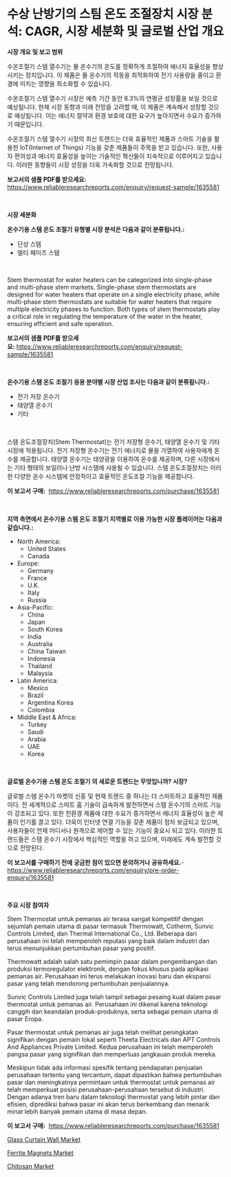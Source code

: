 <p><h1>수상 난방기의 스팀 온도 조절장치 시장 분석: CAGR, 시장 세분화 및 글로벌 산업 개요</h1></p><p><strong>시장 개요 및 보고 범위</strong></p>
<p><p>수온조절기 스템 열수기는 물 온수기의 온도를 정확하게 조절하여 에너지 효율성을 향상시키는 장치입니다. 이 제품은 물 온수기의 작동을 최적화하여 전기 사용량을 줄이고 환경에 미치는 영향을 최소화할 수 있습니다. </p><p>수온조절기 스템 열수기 시장은 예측 기간 동안 8.3%의 연평균 성장률을 보일 것으로 예상됩니다. 현재 시장 동향과 미래 전망을 고려할 때, 이 제품은 계속해서 성장할 것으로 예상됩니다. 이는 에너지 절약과 환경 보호에 대한 요구가 높아지면서 수요가 증가하기 때문입니다.</p><p>수온조절기 스템 열수기 시장의 최신 트렌드는 더욱 효율적인 제품과 스마트 기술을 활용한 IoT(Internet of Things) 기능을 갖춘 제품들이 주목을 받고 있습니다. 또한, 사용자 편의성과 에너지 효율성을 높이는 기술적인 혁신들이 지속적으로 이루어지고 있습니다. 이러한 동향들이 시장 성장을 더욱 가속화할 것으로 전망됩니다.</p></p>
<p><strong>보고서의 샘플 PDF를 받으세요:</strong> <a href="https://www.reliableresearchreports.com/enquiry/request-sample/1635581">https://www.reliableresearchreports.com/enquiry/request-sample/1635581</a></p>
<p>&nbsp;</p>
<p><strong>시장 세분화</strong></p>
<p><strong>온수기용 스템 온도 조절기 유형별 시장 분석은 다음과 같이 분류됩니다.:</strong></p>
<p><ul><li>단상 스템</li><li>멀티 페이즈 스템</li></ul></p>
<p>&nbsp;</p>
<p><p>Stem thermostat for water heaters can be categorized into single-phase and multi-phase stem markets. Single-phase stem thermostats are designed for water heaters that operate on a single electricity phase, while multi-phase stem thermostats are suitable for water heaters that require multiple electricity phases to function. Both types of stem thermostats play a critical role in regulating the temperature of the water in the heater, ensuring efficient and safe operation.</p></p>
<p><strong>보고서의 샘플 PDF를 받으세요:</strong>&nbsp;<a href="https://www.reliableresearchreports.com/enquiry/request-sample/1635581">https://www.reliableresearchreports.com/enquiry/request-sample/1635581</a></p>
<p>&nbsp;</p>
<p><strong> 온수기용 스템 온도 조절기 응용 분야별 시장 산업 조사는 다음과 같이 분류됩니다.:</strong></p>
<p><ul><li>전기 저장 온수기</li><li>태양열 온수기</li><li>기타</li></ul></p>
<p>&nbsp;</p>
<p><p>스템 온도조절장치(Stem Thermostat)는 전기 저장형 온수기, 태양열 온수기 및 기타 시장에 적용됩니다. 전기 저장형 온수기는 전기 에너지로 물을 가열하여 사용자에게 온수를 제공합니다. 태양열 온수기는 태양광을 이용하여 온수를 제공하며, 다른 시장에서는 기타 형태의 보일러나 난방 시스템에 사용될 수 있습니다. 스템 온도조절장치는 이러한 다양한 온수 시스템에 안정적이고 효율적인 온도조절 기능을 제공합니다.</p></p>
<p><strong>이 보고서 구매:</strong>&nbsp; <a href="https://www.reliableresearchreports.com/purchase/1635581">https://www.reliableresearchreports.com/purchase/1635581</a></p>
<p>&nbsp;</p>
<p><strong>지역 측면에서 온수기용 스템 온도 조절기 지역별로 이용 가능한 시장 플레이어는 다음과 같습니다.:</strong></p>
<p><ul>
    <li>
        North America:
        <ul>
            <li>United States</li>
            <li>Canada</li>
        </ul>
    </li>
    <li>
        Europe:
        <ul>
            <li>Germany</li>
            <li>France</li>
            <li>U.K.</li>
            <li>Italy</li>
            <li>Russia</li>
        </ul>
    </li>
    <li>
        Asia-Pacific:
        <ul>
            <li>China</li>
            <li>Japan</li>
            <li>South Korea</li>
            <li>India</li>
            <li>Australia</li>
            <li>China Taiwan</li>
            <li>Indonesia</li>
            <li>Thailand</li>
            <li>Malaysia</li>
        </ul>
    </li>
    <li>
        Latin America:
        <ul>
            <li>Mexico</li>
            <li>Brazil</li>
            <li>Argentina Korea</li>
            <li>Colombia</li>
        </ul>
    </li>
    <li>
        Middle East & Africa:
        <ul>
            <li>Turkey</li>
            <li>Saudi</li>
            <li>Arabia</li>
            <li>UAE</li>
            <li>Korea</li>
        </ul>
    </li>
    </ul></p>
<p>&nbsp;</p>
<p><strong>글로벌 온수기용 스템 온도 조절기 의 새로운 트렌드는 무엇입니까? 시장?</strong></p>
<p><p>글로벌 스템 온수기 마켓의 신흥 및 현재 트렌드 중 하나는 더 스마트하고 효율적인 제품이다. 전 세계적으로 스마트 홈 기술이 급속하게 발전하면서 스템 온수기의 스마트 기능이 강조되고 있다. 또한 친환경 제품에 대한 수요가 증가하면서 에너지 효율성이 높은 제품이 인기를 끌고 있다. 더욱이 인터넷 연결 기능을 갖춘 제품이 점차 보급되고 있으며, 사용자들이 언제 어디서나 원격으로 제어할 수 있는 기능이 중요시 되고 있다. 이러한 트렌드들은 스템 온수기 시장에서 핵심적인 역할을 하고 있으며, 미래에도 계속 발전할 것으로 전망된다.</p></p>
<p><strong>이 보고서를 구매하기 전에 궁금한 점이 있으면 문의하거나 공유하세요.</strong>- <a href="https://www.reliableresearchreports.com/enquiry/pre-order-enquiry/1635581">https://www.reliableresearchreports.com/enquiry/pre-order-enquiry/1635581</a></p>
<p>&nbsp;</p>
<p><strong>주요 시장 참여자</strong></p>
<p><p>Stem Thermostat untuk pemanas air terasa sangat kompetitif dengan sejumlah pemain utama di pasar termasuk Thermowatt, Cotherm, Sunvic Controls Limited, dan Thermal International Co., Ltd. Beberapa dari perusahaan ini telah memperoleh reputasi yang baik dalam industri dan terus menunjukkan pertumbuhan pasar yang positif.</p><p>Thermowatt adalah salah satu pemimpin pasar dalam pengembangan dan produksi termoregulator elektronik, dengan fokus khusus pada aplikasi pemanas air. Perusahaan ini terus melakukan inovasi baru dan ekspansi pasar yang telah mendorong pertumbuhan penjualannya.</p><p>Sunvic Controls Limited juga telah tampil sebagai pesaing kuat dalam pasar thermostat untuk pemanas air. Perusahaan ini dikenal karena teknologi canggih dan keandalan produk-produknya, serta sebagai pemain utama di pasar Eropa.</p><p>Pasar thermostat untuk pemanas air juga telah melihat peningkatan signifikan dengan pemain lokal seperti Theeta Electricals dan APT Controls And Appliances Private Limited. Kedua perusahaan ini telah memperoleh pangsa pasar yang signifikan dan memperluas jangkauan produk mereka.</p><p>Meskipun tidak ada informasi spesifik tentang pendapatan penjualan perusahaan tertentu yang tercantum, dapat dipastikan bahwa pertumbuhan pasar dan meningkatnya permintaan untuk thermostat untuk pemanas air telah memperkuat posisi perusahaan-perusahaan tersebut di industri. Dengan adanya tren baru dalam teknologi thermostat yang lebih pintar dan efisien, diprediksi bahwa pasar ini akan terus berkembang dan menarik minat lebih banyak pemain utama di masa depan.</p></p>
<p><strong>이 보고서 구매:</strong>&nbsp;&nbsp;<a href="https://www.reliableresearchreports.com/purchase/1635581">https://www.reliableresearchreports.com/purchase/1635581</a></p>
<p><p><a href="https://funky-papaya-cf4.notion.site/Glass-Curtain-Wall-Market-Size-Global-Industry-Overview-Market-Segmentation-and-Forecast-2024-to--5e459a3f1b11474b917631267bf4a434">Glass Curtain Wall Market</a></p><p><a href="https://sore-arch-6db.notion.site/Insights-into-Ferrite-Magnets-Market-Size-Analysing-Market-Share-Trends-and-Growth-from-2024-to-2-46d77bb8b004439b8cae85a66b0e9fe4">Ferrite Magnets Market</a></p><p><a href="https://confirmed-shield-e13.notion.site/Chitosan-Market-Size-Market-Share-and-Global-Market-Analysis-Report-2024-2031-d229264dc89b4884acc95bbba8a14f32">Chitosan Market</a></p></p>
